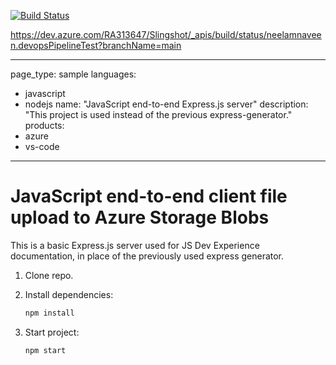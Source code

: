 [![Build Status](https://dev.azure.com/RA313647/Slingshot/_apis/build/status/neelamnaveen.devopsPipelineTest?branchName=main)](https://dev.azure.com/RA313647/Slingshot/_build/latest?definitionId=2&branchName=main)

https://dev.azure.com/RA313647/Slingshot/_apis/build/status/neelamnaveen.devopsPipelineTest?branchName=main

---
page_type: sample
languages:
- javascript
- nodejs
name: "JavaScript end-to-end Express.js server"
description: "This project is used instead of the previous express-generator."
products:
- azure
- vs-code
---

# JavaScript end-to-end client file upload to Azure Storage Blobs

This is a basic Express.js server used for JS Dev Experience documentation, in place of the previously used express generator. 

1. Clone repo.

1. Install dependencies: 

    ```bash
    npm install
    ```

1. Start project: 

    ```bash
    npm start
    ```
    
    

